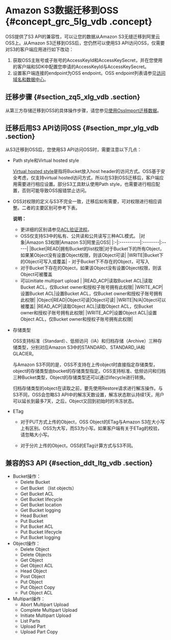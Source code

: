 # Amazon S3数据迁移到OSS {#concept_grc_5lg_vdb .concept}

OSS提供了S3 API的兼容性，可以让您的数据从Amazon S3无缝迁移到阿里云OSS上。从Amazon S3迁移到OSS后，您仍然可以使用S3 API访问OSS，仅需要对S3的客户端应用进行如下改动：

1.  获取OSS主账号或子账号的AccessKeyId和AccessKeySecret，并在您使用的客户端和SDK中配置您申请的AccessKeyId与AccessKeySecret。
2.  设置客户端连接的endpoint为OSS endpoint。OSS endpoint列表请参见[访问域名和数据中心](../cn.zh-CN/开发指南/访问域名和数据中心.md#)。

## 迁移步骤 {#section_zq5_xlg_vdb .section}

从第三方存储迁移到OSS的具体操作步骤，请您参见[使用OssImport迁移数据](cn.zh-CN/最佳实践/数据迁移到OSS/使用OssImport迁移数据.md#)。

## 迁移后用S3 API访问OSS {#section_mpr_ylg_vdb .section}

从S3迁移到OSS后，您使用S3 API访问OSS时，需要注意以下几点：

-   Path style和Virtual hosted style

    [Virtual hosted style](http://docs.aws.amazon.com/AmazonS3/latest/dev/VirtualHosting.html)是指将Bucket放入host header的访问方式。OSS基于安全考虑，仅支持virtual hosted访问方式，所以在S3到OSS迁移后，客户端应用需要进行相应设置。部分S3工具默认使用Path style，也需要进行相应配置，否则可能导致OSS报错禁止访问。

-   OSS对权限的定义与S3不完全一致，迁移后如有需要，可对权限进行相应调整。二者的主要区别可参考下表。

    **说明：** 

    -   更详细的区别请参见[ACL验证流程](../cn.zh-CN//ACL验证流程.md#)。
    -   OSS仅支持S3中的私有、公共读和公共读写三种ACL模式。
    |对象|Amazon S3权限|Amazon S3|阿里云OSS|
    |:-|:----------|:--------|:-----|
    |Bucket|READ|拥有Bucket的list权限|对于Bucket下的所有Object，如果某Object没有设置Object权限，则该Object可读|
    |WRITE|Bucket下的Object可写入或覆盖|     -   对于Bucket下不存在的Object，可写入
    -   对于Bucket下存在的Object，如果该Object没有设置Object权限，则该Object可被覆盖
    -   可以initiate multipart upload
 |
    |READ\_ACP|读取Bucket ACL|读取Bucket ACL，仅Bucket owner和授权子账号拥有此权限|
    |WRITE\_ACP|设置Bucket ACL|设置Bucket ACL，仅Bucket owner和授权子账号拥有此权限|
    |Object|READ|Object可读|Object可读|
    |WRITE|N/A|Object可以被覆盖|
    |READ\_ACP|读取Object ACL|读取Object ACL，仅Bucket owner和授权子账号拥有此权限|
    |WRITE\_ACP|设置Object ACL|设置Object ACL，仅Bucket owner和授权子账号拥有此权限|

-   存储类型

    OSS支持标准（Standard）、低频访问（IA）和归档存储（Archive）三种存储类型，分别对应Amazon S3中的STANDARD、STANDARD\_IA和GLACIER。

    与Amazon S3不同的是，OSS不支持在上传object时直接指定存储类型，object的存储类型由bucket的存储类型指定。OSS支持标准、低频访问和归档三种Bucket类型，Object的存储类型还可以通过lifecycle进行转换。

    归档存储类型的object在读取之前，要先使用Restore请求进行解冻操作。与S3不同，OSS会忽略S3 API中的解冻天数设置，解冻状态默认持续1天，用户可以延长到最多7天，之后，Object又回到初始时的冷冻状态。

-   ETag
    -   对于PUT方式上传的Object，OSS Object的ETag与Amazon S3在大小写上有区别。OSS为大写，而S3为小写。如果客户端有关于ETag的校验，请忽略大小写。

    -   对于分片上传的Object，OSS的ETag计算方式与S3不同。


## 兼容的S3 API {#section_ddt_ltg_vdb .section}

-   Bucket操作：
    -   Delete Bucket
    -   Get Bucket （list objects）
    -   Get Bucket ACL
    -   Get Bucket lifecycle
    -   Get Bucket location
    -   Get Bucket logging
    -   Head Bucket
    -   Put Bucket
    -   Put Bucket ACL
    -   Put Bucket lifecycle
    -   Put Bucket logging
-   Object操作：
    -   Delete Object
    -   Delete Objects
    -   Get Object
    -   Get Object ACL
    -   Head Object
    -   Post Object
    -   Put Object
    -   Put Object Copy
    -   Put Object ACL
-   Multipart操作：
    -   Abort Multipart Upload
    -   Complete Multipart Upload
    -   Initiate Multipart Upload
    -   List Parts
    -   Upload Part
    -   Upload Part Copy

